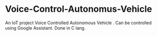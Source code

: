 # Voice-Control-Autonomus-Vehicle
An IoT project Voice Controlled Autonomous Vehicle . Can be controlled using Google Assistant. Done in C lang. 
